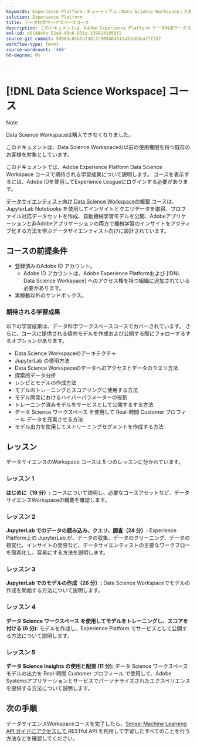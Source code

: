 ```yaml
---
keywords: Experience Platform；チュートリアル；Data Science Workspace；人気のトピック；データサイエンスコース；コース；dsw
solution: Experience Platform
title: データ科学ワークスペースコース
description: このドキュメントは、Adobe Experience Platform データ科学ワークスペースコースのリンクと説明を提供します。
exl-id: d814846e-52a9-46c6-831a-3399241959f2
source-git-commit: 5d98dc0cbfaf3d17c909464311a33a03ea77f237
workflow-type: tm+mt
source-wordcount: '468'
ht-degree: 0%

---
```



# [!DNL Data Science Workspace] コース

>[!NOTE]
>
>Data Science Workspaceは購入できなくなりました。
>
>このドキュメントは、Data Science Workspaceの以前の使用権限を持つ既存のお客様を対象としています。

このドキュメントでは、Adobe Experience Platform Data Science Workspace コースで期待される学習成果について説明します。 コースを表示するには、Adobe IDを使用してExperience Leagueにログインする必要があります。

[&#x200B; データサイエンティスト向け Data Science Workspaceの概要 &#x200B;](https://experienceleague.adobe.com/?lang=ja&recommended=ExperiencePlatform-U-1-2021.1.dsw&lang=ja) コースは、JupyterLab Notebooks を使用してインサイトとクエリデータを取得、プロファイル対応データセットを作成、自動機械学習モデルを公開、Adobeアプリケーションと非Adobeアプリケーションの両方で機械学習のインサイトをアクティブ化する方法を学ぶデータサイエンティスト向けに設計されています。

## コースの前提条件

- 登録済みのAdobe ID アカウント。
   - Adobe ID アカウントは、Adobe Experience Platformおよび [!DNL Data Science Workspace] へのアクセス権を持つ組織に追加されている必要があります。
- 実稼動以外のサンドボックス。

### 期待される学習成果

以下の学習成果は、データ科学ワークスペースコースでカバーされています。 さらに、コースに提供される傾向モデルを作成および公開する際にフォローするするオプションがあります。

- Data Science Workspaceのアーキテクチャ
- JupyterLab の使用方法
- Data Science Workspaceのデータへのアクセスとデータのクエリ方法
- 探索的データ分析
- レシピとモデルの作成方法
- モデルのトレーニングとスコアリングに使用する方法
- モデル開発におけるハイパーパラメーターの役割
- トレーニング済みモデルをサービスとして公開するする方法
- データ Science ワークスペース を使用して Real-時間 Customer プロフィール データを充実させる方法
- モデル出力を使用してストリーミングセグメントを作成する方法

## レッスン

データサイエンスのWorkspace コースは 5 つのレッスンに分かれています。

### レッスン 1

**はじめに（19 分）:** コースについて説明し、必要なコースアセットなど、データサイエンスWorkspaceの概要を確認します。

### レッスン 2

**JupyterLab でのデータの読み込み、クエリ、調査（24 分）:** Experience Platform上の JupyterLab が、データの収集、データのクリーニング、データの視覚化、インサイトの発見など、データサイエンティストの主要なワークフローを簡素化し、容易にする方法を説明します。

### レッスン 3

**JupyterLab でのモデルの作成（26 分）:** Data Science Workspaceでモデルの作成を開始する方法について説明します。

### レッスン 4

**データ Science ワークスペース を使用してモデルをトレーニングし、スコアを付ける (6 分):** モデルを作成し、Experience Platform でサービスとして公開する方法について説明します。

### レッスン 5

**データ Science Insights の使用と配信 (11 分):** データ Science ワークスペース モデルの出力を Real-時間 Customer プロフィール で使用して、Adobe Systemsアプリケーションとサービスでパーソナライズされたエクスペリエンスを提供する方法について説明します。

## 次の手順

データサイエンスWorkspaceコースを完了したら、[Sensei Machine Learning API ガイドにアクセスして &#x200B;](./api/getting-started.md)RESTful API を利用して学習したすべてのことを行う方法などを確認してください。



